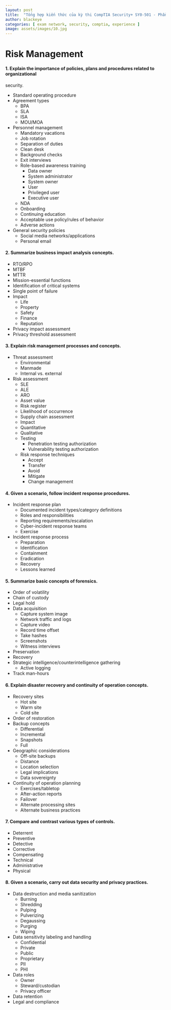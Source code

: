 ```yaml
---
layout: post
title:  "Tổng hợp kiến thức của kỳ thi CompTIA Security+ SY0-501 - Phần 05"
author: blackeye
categories: [ exam network, security, comptia, experience ]
image: assets/images/10.jpg
---
```


# Risk Management
#### 1. Explain the importance of policies, plans and procedures related to organizational
security.
* Standard operating procedure
* Agreement types
    * BPA
    * SLA
    * ISA
    * MOU/MOA
* Personnel management
    * Mandatory vacations
    * Job rotation
    * Separation of duties
    * Clean desk
    * Background checks
    * Exit interviews
    * Role-based awareness training
        * Data owner
        * System administrator
        * System owner
        * User
        * Privileged user
        * Executive user
    * NDA
    * Onboarding
    * Continuing education
    * Acceptable use policy/rules of behavior
    * Adverse actions
* General security policies
    * Social media networks/applications
    * Personal email

#### 2. Summarize business impact analysis concepts.
* RTO/RPO
* MTBF
* MTTR
* Mission-essential functions
* Identification of critical systems
* Single point of failure
* Impact
    * Life
    * Property
    * Safety
    * Finance
    * Reputation
* Privacy impact assessment
* Privacy threshold assessment

#### 3. Explain risk management processes and concepts.
* Threat assessment
    * Environmental
    * Manmade
    * Internal vs. external
* Risk assessment
    * SLE
    * ALE
    * ARO
    * Asset value
    * Risk register
    * Likelihood of occurrence
    * Supply chain assessment
    * Impact
    * Quantitative
    * Qualitative
    * Testing
        * Penetration testing authorization
        * Vulnerability testing authorization
    * Risk response techniques
        * Accept
        * Transfer
        * Avoid
        * Mitigate
        * Change management

#### 4. Given a scenario, follow incident response procedures.
* Incident response plan
    * Documented incident types/category definitions
    * Roles and responsibilities
    * Reporting requirements/escalation
    * Cyber-incident response teams
    * Exercise
* Incident response process
    * Preparation
    * Identification
    * Containment
    * Eradication
    * Recovery
    * Lessons learned

#### 5. Summarize basic concepts of forensics.
* Order of volatility
* Chain of custody
* Legal hold
* Data acquisition
    * Capture system image
    * Network traffic and logs
    * Capture video
    * Record time offset
    * Take hashes
    * Screenshots
    * Witness interviews
* Preservation
* Recovery
* Strategic intelligence/counterintelligence gathering
    * Active logging
* Track man-hours

#### 6. Explain disaster recovery and continuity of operation concepts.
* Recovery sites
    * Hot site
    * Warm site
    * Cold site
* Order of restoration
* Backup concepts
    * Differential
    * Incremental
    * Snapshots
    * Full
* Geographic considerations
    * Off-site backups
    * Distance
    * Location selection
    * Legal implications
    * Data sovereignty
* Continuity of operation planning
    * Exercises/tabletop
    * After-action reports
    * Failover
    * Alternate processing sites
    * Alternate business practices

#### 7. Compare and contrast various types of controls.
* Deterrent
* Preventive
* Detective
* Corrective
* Compensating
* Technical
* Administrative
* Physical

#### 8. Given a scenario, carry out data security and privacy practices.
* Data destruction and media sanitization
    * Burning
    * Shredding
    * Pulping
    * Pulverizing
    * Degaussing
    * Purging
    * Wiping
* Data sensitivity labeling and handling
    * Confidential
    * Private
    * Public
    * Proprietary
    * PII
    * PHI
* Data roles
    * Owner
    * Steward/custodian
    * Privacy officer
* Data retention
* Legal and compliance
